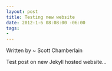```yaml
--- 
layout: post
title: Testing new website
date: 2012-1-6 08:08:00 -06:00
tags: 
-
---
```


Written by ~ Scott Chamberlain


Test post on new Jekyll hosted website...
